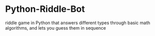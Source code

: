 # Python-Riddle-Bot
riddle game in Python that answers different types through basic math algorithms, and lets you guess them in sequence
